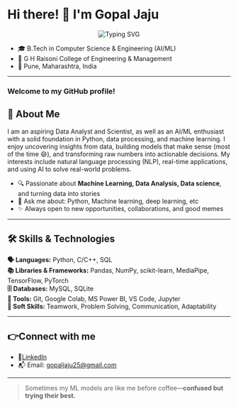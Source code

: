 
# Hi there! 👋 I'm Gopal Jaju

<div align="center">
  <img src="https://readme-typing-svg.herokuapp.com?font=Fira+Code&pause=1000&color=36BCF7&center=true&vCenter=true&width=435&lines=AI+%26+ML+Enthusiastic;Problem+Solver;Critical+Thinker!;Actively+Upskilling!" alt="Typing SVG" />
</div>

- 🎓 B.Tech in Computer Science & Engineering (AI/ML)
- 🏫 G H Raisoni College of Engineering & Management
- 📍 Pune, Maharashtra, India
  
---
### Welcome to my GitHub profile!

## 🧠 About Me

I am an aspiring Data Analyst and Scientist, as well as an AI/ML enthusiast with a solid foundation in Python, data processing, and machine learning.
I enjoy uncovering insights from data, building models that make sense (most of the time 😄), and transforming raw numbers into actionable decisions. 
My interests include natural language processing (NLP), real-time applications, and using AI to solve real-world problems.  

- 🔍 Passionate about **Machine Learning, Data Analysis, Data science**, and turning data into stories
- 💬 Ask me about: Python, Machine learning, deep learning, etc
- ✨ Always open to new opportunities, collaborations, and good memes
  
---

## 🛠 Skills & Technologies

**🗣 Languages:** Python, C/C++, SQL  
**📚 Libraries & Frameworks:** Pandas, NumPy, scikit-learn, MediaPipe, TensorFlow, PyTorch  
**🗄 Databases:** MySQL, SQLite  
**🧰 Tools:** Git, Google Colab, MS Power BI, VS Code, Jupyter  
**🧠 Soft Skills:** Teamwork, Problem Solving, Communication, Adaptability

---

## 👉Connect with me
- 🔗[LinkedIn](https://www.linkedin.com/in/gopaljaju)
- 📬 Email: gopaljaju25@gmail.com
---
> Sometimes my ML models are like me before coffee—**confused but trying their best.**
